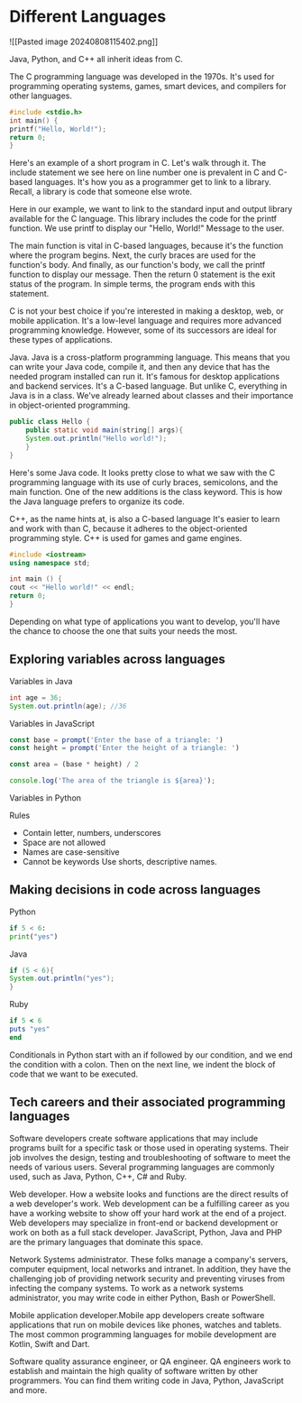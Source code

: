 # Different Languages

![[Pasted image 20240808115402.png]]

Java, Python, and C++ all inherit ideas from C.

The C programming language was developed in the 1970s. It's used for programming operating systems, games, smart devices, and compilers for other languages. 
``` c 
#include <stdio.h>
int main() {
printf("Hello, World!");
return 0;
}
```
Here's an example of a short program in C. Let's walk through it. The include statement we see here on line number one is prevalent in C and C-based languages. It's how you as a programmer get to link to a library. Recall, a library is code that someone else wrote. 

Here in our example, we want to link to the standard input and output library available for the C language. This library includes the code for the printf function. We use printf to display our "Hello, World!" Message to the user. 

The main function is vital in C-based languages, because it's the function where the program begins. Next, the curly braces are used for the function's body. And finally, as our function's body, we call the printf function to display our message. Then the return 0 statement is the exit status of the program. In simple terms, the program ends with this statement. 

C is not your best choice if you're interested in making a desktop, web, or mobile application. It's a low-level language and requires more advanced programming knowledge. However, some of its successors are ideal for these types of applications.

Java. Java is a cross-platform programming language. This means that you can write your Java code, compile it, and then any device that has the needed program installed can run it. It's famous for desktop applications and backend services. It's a C-based language. But unlike C, everything in Java is in a class. We've already learned about classes and their importance in object-oriented programming. 

```java
public class Hello {
	public static void main(string[] args){
	System.out.println("Hello world!");
	}
}
```
Here's some Java code. It looks pretty close to what we saw with the C programming language with its use of curly braces, semicolons, and the main function. One of the new additions is the class keyword. This is how the Java language prefers to organize its code. 

C++, as the name hints at, is also a C-based language It's easier to learn and work with than C, because it adheres to the object-oriented programming style. C++ is used for games and game engines. 

```c++
#include <iostream>
using namespace std;

int main () {
cout << "Hello world!" << endl;
return 0;
}
```

Depending on what type of applications you want to develop, you'll have the chance to choose the one that suits your needs the most.

## Exploring variables across languages 

Variables in Java
```java
int age = 36;
System.out.println(age); //36
```
Variables in JavaScript
```js
const base = prompt('Enter the base of a triangle: ')
const height = prompt('Enter the height of a triangle: ')

const area = (base * height) / 2

console.log('The area of the triangle is ${area}');
```
Variables in Python

Rules 
- Contain letter, numbers, underscores
- Space are not allowed
- Names are case-sensitive
- Cannot be keywords
Use shorts, descriptive names.

## Making decisions in code across languages

Python 
```python
if 5 < 6:
print("yes")
```
Java
```java
if (5 < 6){
System.out.println("yes");
}
```
Ruby
```ruby
if 5 < 6
puts "yes"
end
```
Conditionals in Python start with an if followed by our condition, and we end the condition with a colon. Then on the next line, we indent the block of code that we want to be executed.

## Tech careers and their associated programming languages

Software developers create software applications that may include programs built for a specific task or those used in operating systems. Their job involves the design, testing and troubleshooting of software to meet the needs of various users. Several programming languages are commonly used, such as Java, Python, C++, C# and Ruby.

Web developer. How a website looks and functions are the direct results of a web developer's work. Web development can be a fulfilling career as you have a working website to show off your hard work at the end of a project. Web developers may specialize in front-end or backend development or work on both as a full stack developer. JavaScript, Python, Java and PHP are the primary languages that dominate this space. 

Network Systems administrator. These folks manage a company's servers, computer equipment, local networks and intranet. In addition, they have the challenging job of providing network security and preventing viruses from infecting the company systems. To work as a network systems administrator, you may write code in either Python, Bash or PowerShell. 

Mobile application developer.Mobile app developers create software applications that run on mobile devices like phones, watches and tablets. The most common programming languages for mobile development are Kotlin, Swift and Dart. 

Software quality assurance engineer, or QA engineer. QA engineers work to establish and maintain the high quality of software written by other programmers. You can find them writing code in Java, Python, JavaScript and more.